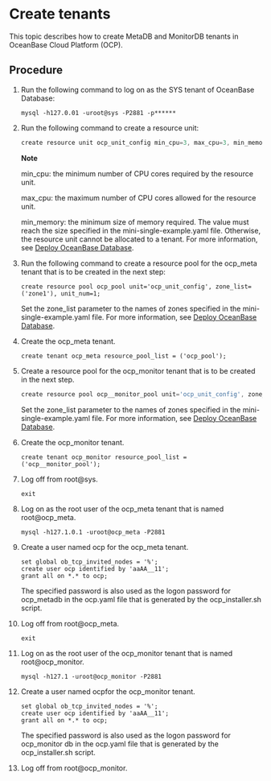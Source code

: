 Create tenants 
===================================

This topic describes how to create MetaDB and MonitorDB tenants in OceanBase Cloud Platform (OCP). 

Procedure 
------------------------------

1. Run the following command to log on as the SYS tenant of OceanBase Database: 

   ```unknow
   mysql -h127.0.01 -uroot@sys -P2881 -p******
   ```

   

2. Run the following command to create a resource unit: 

   ```javascript
   create resource unit ocp_unit_config min_cpu=3, max_cpu=3, min_memory=5368709120, max_memory=5368709120, max_iops=1000, min_iops=128, max_disk_size=1000000000, max_session_num=100;
   ```

   
   **Note**

   

   min_cpu: the minimum number of CPU cores required by the resource unit. 

   max_cpu: the maximum number of CPU cores allowed for the resource unit. 

   min_memory: the minimum size of memory required. The value must reach the size specified in the mini-single-example.yaml file. Otherwise, the resource unit cannot be allocated to a tenant. For more information, see [Deploy OceanBase Database](../5.prepare-metadb-and-monitordb/2.deploy-the-oceanbase-database.md).
   

3. Run the following command to create a resource pool for the ocp_meta tenant that is to be created in the next step: 

   ```unknow
   create resource pool ocp_pool unit='ocp_unit_config', zone_list=('zone1'), unit_num=1;
   ```

   

   Set the zone_list parameter to the names of zones specified in the mini-single-example.yaml file. For more information, see [Deploy OceanBase Database](../5.prepare-metadb-and-monitordb/2.deploy-the-oceanbase-database.md).
   

4. Create the ocp_meta tenant. 

   ```unknow
   create tenant ocp_meta resource_pool_list = ('ocp_pool');
   ```

   

5. Create a resource pool for the ocp_monitor tenant that is to be created in the next step. 

   ```javascript
   create resource pool ocp__monitor_pool unit='ocp_unit_config', zone_list=('zone1'), unit_num=1;
   ```

   

   Set the zone_list parameter to the names of zones specified in the mini-single-example.yaml file. For more information, see [Deploy OceanBase Database](../5.prepare-metadb-and-monitordb/2.deploy-the-oceanbase-database.md).
   

6. Create the ocp_monitor tenant. 

   ```unknow
   create tenant ocp_monitor resource_pool_list = ('ocp__monitor_pool');
   ```

   

7. Log off from root@sys. 

   ```unknow
   exit
   ```

   

8. Log on as the root user of the ocp_meta tenant that is named root@ocp_meta. 

   ```unknow
   mysql -h127.1.0.1 -uroot@ocp_meta -P2881
   ```

   

9. Create a user named ocp for the ocp_meta tenant. 

   ```unknow
   set global ob_tcp_invited_nodes = '%';
   create user ocp identified by 'aaAA__11';
   grant all on *.* to ocp;
   ```

   

   The specified password is also used as the logon password for ocp_metadb in the ocp.yaml file that is generated by the ocp_installer.sh script.
   

10. Log off from root@ocp_meta. 

    ```unknow
    exit
    ```

    

11. Log on as the root user of the ocp_monitor tenant that is named root@ocp_monitor. 

    ```unknow
    mysql -h127.1 -uroot@ocp_monitor -P2881
    ```

    

12. Create a user named ocpfor the ocp_monitor tenant. 

    ```unknow
    set global ob_tcp_invited_nodes = '%';
    create user ocp identified by 'aaAA__11'; 
    grant all on *.* to ocp;
    ```

    

    The specified password is also used as the logon password for ocp_monitor db in the ocp.yaml file that is generated by the ocp_installer.sh script.
    

13. Log off from root@ocp_monitor.

    



